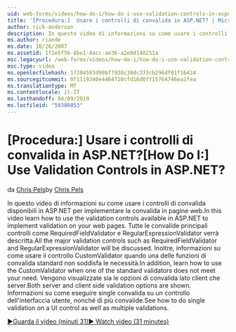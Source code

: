 ```yaml
---
uid: web-forms/videos/how-do-i/how-do-i-use-validation-controls-in-aspnet
title: '[Procedura:]  Usare i controlli di convalida in ASP.NET? | Microsoft Docs'
author: rick-anderson
description: In questo video di informazioni su come usare i controlli di convalida disponibili in ASP.NET per implementare la convalida in pagine web. Tutte le convalide principali controlla quali...
ms.author: riande
ms.date: 10/26/2007
ms.assetid: 1f2e5f5b-8be1-4acc-ae36-a2e0d140251a
msc.legacyurl: /web-forms/videos/how-do-i/how-do-i-use-validation-controls-in-aspnet
msc.type: video
ms.openlocfilehash: 17204583d986f7938c38dc373cb296df01f16424
ms.sourcegitcommit: 0f1119340e4464720cfd16d0ff15764746ea1fea
ms.translationtype: MT
ms.contentlocale: it-IT
ms.lasthandoff: 04/09/2019
ms.locfileid: "59386853"
---
```

# <a name="how-do-i--use-validation-controls-in-aspnet"></a><span data-ttu-id="990de-105">[Procedura:]  Usare i controlli di convalida in ASP.NET?</span><span class="sxs-lookup"><span data-stu-id="990de-105">[How Do I:]  Use Validation Controls in ASP.NET?</span></span>

<span data-ttu-id="990de-106">da [Chris Pels](https://twitter.com/chrispels)</span><span class="sxs-lookup"><span data-stu-id="990de-106">by [Chris Pels](https://twitter.com/chrispels)</span></span>

<span data-ttu-id="990de-107">In questo video di informazioni su come usare i controlli di convalida disponibili in ASP.NET per implementare la convalida in pagine web.</span><span class="sxs-lookup"><span data-stu-id="990de-107">In this video learn how to use the validation controls available in ASP.NET to implement validation on your web pages.</span></span> <span data-ttu-id="990de-108">Tutte le convalide principali controlli come RequiredFieldValidator e RegularExpressionValidator verrà descritta.</span><span class="sxs-lookup"><span data-stu-id="990de-108">All the major validation controls such as RequiredFieldValidator and RegularExpressionValidator will be discussed.</span></span> <span data-ttu-id="990de-109">Inoltre, informazioni su come usare il controllo CustomValidator quando una delle funzioni di convalida standard non soddisfa le necessità.</span><span class="sxs-lookup"><span data-stu-id="990de-109">In addition, learn how to use the CustomValidator when one of the standard validators does not meet your need.</span></span> <span data-ttu-id="990de-110">Vengono visualizzate sia le opzioni di convalida lato client che server.</span><span class="sxs-lookup"><span data-stu-id="990de-110">Both server and client side validation options are shown.</span></span> <span data-ttu-id="990de-111">Informazioni su come eseguire single convalida su un controllo dell'interfaccia utente, nonché di più convalide.</span><span class="sxs-lookup"><span data-stu-id="990de-111">See how to do single validation on a UI control as well as multiple validations.</span></span>

[<span data-ttu-id="990de-112">&#9654;Guarda il video (minuti 31)</span><span class="sxs-lookup"><span data-stu-id="990de-112">&#9654; Watch video (31 minutes)</span></span>](https://channel9.msdn.com/Blogs/ASP-NET-Site-Videos/how-do-i-use-validation-controls-in-aspnet)
